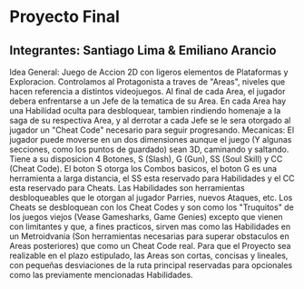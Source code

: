 <h1>Proyecto Final</h1>

<h2>Integrantes: Santiago Lima & Emiliano Arancio</h2>

Idea General: Juego de Accion 2D con ligeros elementos de Plataformas y Exploracion. Controlamos al Protagonista a traves de "Areas", niveles que hacen referencia
 a distintos videojuegos. Al final de cada Area, el jugador debera enfrentarse a un Jefe de la tematica de su Area. En cada Area hay una Habilidad oculta para desbloquear,
 tambien rindiendo homenaje a la saga de su respectiva Area, y al derrotar a cada Jefe se le sera otorgado al jugador un "Cheat Code" necesario para seguir progresando.
Mecanicas: El jugador puede moverse en un dos dimensiones aunque el juego (Y algunas secciones, como los puntos de guardado) sean 3D, caminando y saltando. Tiene a su
 disposicion 4 Botones, S (Slash), G (Gun), SS (Soul Skill) y CC (Cheat Code). El boton S otorga los Combos basicos, el boton G es una herramienta a larga distancia, el
 SS esta reservado para Habilidades y el CC esta reservado para Cheats. Las Habilidades son herramientas desbloqueables que le otorgan al jugador Parries, nuevos Ataques,
 etc. Los Cheats se desbloquean con los Cheat Codes y son como los "Truquitos" de los juegos viejos (Vease Gamesharks, Game Genies) excepto que vienen con limitantes y
 que, a fines practicos, sirven mas como las Habilidades en un Metroidvania (Son herramientas necesarias para superar obstaculos en Areas posteriores) que como un
 Cheat Code real. Para que el Proyecto sea realizable en el plazo estipulado, las Areas son cortas, concisas y lineales, con pequeñas desviaciones de la ruta principal
 reservadas para opcionales como las previamente mencionadas Habilidades.